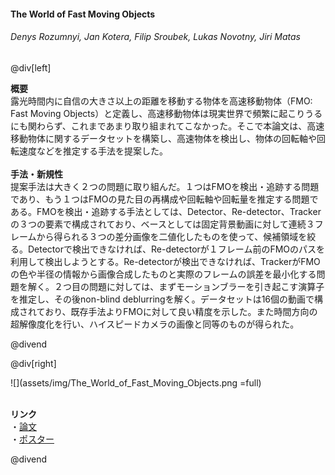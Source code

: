 #### The World of Fast Moving Objects
###### Denys Rozumnyi, Jan Kotera, Filip Sroubek, Lukas Novotny, Jiri Matas

@div[left]

__概要__<br>
露光時間内に自信の大きさ以上の距離を移動する物体を高速移動物体（FMO: Fast Moving Objects）と定義し、高速移動物体は現実世界で頻繁に起こりうるにも関わらず、これまであまり取り組まれてこなかった。そこで本論文は、高速移動物体に関するデータセットを構築し、高速物体を検出し、物体の回転軸や回転速度などを推定する手法を提案した。<br>
<br>
__手法・新規性__<br>
提案手法は大きく２つの問題に取り組んだ。１つはFMOを検出・追跡する問題であり、もう１つはFMOの見た目の再構成や回転軸や回転量を推定する問題である。FMOを検出・追跡する手法としては、Detector、Re-detector、Trackerの３つの要素で構成されており、ベースとしては固定背景動画に対して連続３フレームから得られる３つの差分画像を二値化したものを使って、候補領域を絞る。Detectorで検出できなければ、Re-detectorが１フレーム前のFMOのパスを利用して検出しようとする。Re-detectorが検出できなければ、TrackerがFMOの色や半径の情報から画像合成したものと実際のフレームの誤差を最小化する問題を解く。２つ目の問題に対しては、まずモーションブラーを引き起こす演算子を推定し、その後non-blind deblurringを解く。データセットは16個の動画で構成されており、既存手法よりFMOに対して良い精度を示した。また時間方向の超解像度化を行い、ハイスピードカメラの画像と同等のものが得られた。<br>


@divend

@div[right]

![](assets/img/The_World_of_Fast_Moving_Objects.png =full)<br>
<br>

__リンク__<br>
・[論文](http://openaccess.thecvf.com/content_cvpr_2017/papers/Rozumnyi_The_World_of_CVPR_2017_paper.pdf)<br>
・[ポスター](http://openaccess.thecvf.com/content_cvpr_2017/poster/2157_POSTER.pdf)<br>

@divend
